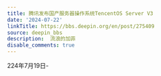 ```yaml
---
title: 腾讯发布国产服务器操作系统TencentOS Server V3
date: '2024-07-22'
linkTitle: https://bbs.deepin.org/en/post/275409
source: deepin_bbs
description:  流浪的加菲 
disable_comments: true
---
```

224年7月19日-
